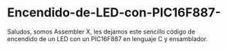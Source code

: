 # Encendido-de-LED-con-PIC16F887-

Saludos, somos Assembler X, les dejamos este sencillo código de encendido de un LED con un PIC16F887 en lenguaje C y ensamblador. 
